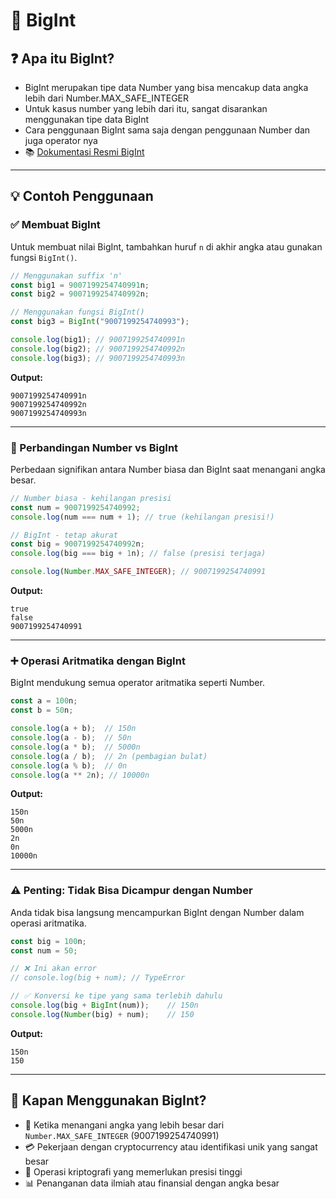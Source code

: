 # 🔢 BigInt

## ❓ Apa itu BigInt?

- BigInt merupakan tipe data Number yang bisa mencakup data angka lebih dari Number.MAX_SAFE_INTEGER
- Untuk kasus number yang lebih dari itu, sangat disarankan menggunakan tipe data BigInt
- Cara penggunaan BigInt sama saja dengan penggunaan Number dan juga operator nya
- 📚 [Dokumentasi Resmi BigInt](https://developer.mozilla.org/en-US/docs/Web/JavaScript/Reference/Global_Objects/BigInt)

---

## 💡 Contoh Penggunaan

### ✅ Membuat BigInt

Untuk membuat nilai BigInt, tambahkan huruf `n` di akhir angka atau gunakan fungsi `BigInt()`.

```javascript
// Menggunakan suffix 'n'
const big1 = 9007199254740991n;
const big2 = 9007199254740992n;

// Menggunakan fungsi BigInt()
const big3 = BigInt("9007199254740993");

console.log(big1); // 9007199254740991n
console.log(big2); // 9007199254740992n
console.log(big3); // 9007199254740993n
```

**Output:**
```
9007199254740991n
9007199254740992n
9007199254740993n
```

---

### 🔀 Perbandingan Number vs BigInt

Perbedaan signifikan antara Number biasa dan BigInt saat menangani angka besar.

```javascript
// Number biasa - kehilangan presisi
const num = 9007199254740992;
console.log(num === num + 1); // true (kehilangan presisi!)

// BigInt - tetap akurat
const big = 9007199254740992n;
console.log(big === big + 1n); // false (presisi terjaga)

console.log(Number.MAX_SAFE_INTEGER); // 9007199254740991
```

**Output:**
```
true
false
9007199254740991
```

---

### ➕ Operasi Aritmatika dengan BigInt

BigInt mendukung semua operator aritmatika seperti Number.

```javascript
const a = 100n;
const b = 50n;

console.log(a + b);  // 150n
console.log(a - b);  // 50n
console.log(a * b);  // 5000n
console.log(a / b);  // 2n (pembagian bulat)
console.log(a % b);  // 0n
console.log(a ** 2n); // 10000n
```

**Output:**
```
150n
50n
5000n
2n
0n
10000n
```

---

### ⚠️ Penting: Tidak Bisa Dicampur dengan Number

Anda tidak bisa langsung mencampurkan BigInt dengan Number dalam operasi aritmatika.

```javascript
const big = 100n;
const num = 50;

// ❌ Ini akan error
// console.log(big + num); // TypeError

// ✅ Konversi ke tipe yang sama terlebih dahulu
console.log(big + BigInt(num));    // 150n
console.log(Number(big) + num);    // 150
```

**Output:**
```
150n
150
```

---

## 🎯 Kapan Menggunakan BigInt?

- 🔺 Ketika menangani angka yang lebih besar dari `Number.MAX_SAFE_INTEGER` (9007199254740991)
- 💳 Pekerjaan dengan cryptocurrency atau identifikasi unik yang sangat besar
- 🔐 Operasi kriptografi yang memerlukan presisi tinggi
- 📊 Penanganan data ilmiah atau finansial dengan angka besar

